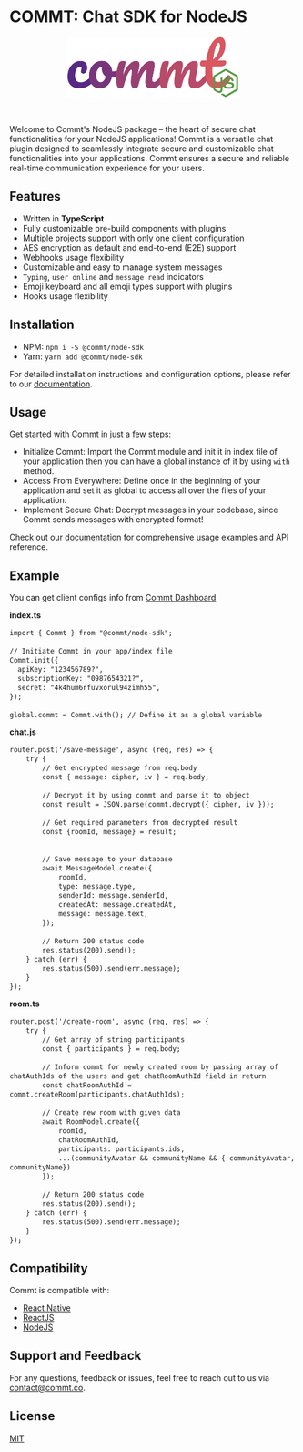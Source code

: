 # COMMT: Chat SDK for NodeJS

<!-- ![npm](https://img.shields.io/npm/dw/%40commt%2Fnode-sdk)
![npm](https://img.shields.io/npm/v/%40commt%2Fnode-sdk)
![NPM](https://img.shields.io/npm/l/%40commt%2Fnode-sdk?color=blue) -->


<p align="center">
<img src="./src/assets/node-js-logo.png" width="300" />
</p>
<br />

Welcome to Commt's NodeJS package – the heart of secure chat functionalities for your NodeJS applications!
Commt is a versatile chat plugin designed to seamlessly integrate secure and customizable chat functionalities into your applications. Commt ensures a secure and reliable real-time communication experience for your users.



## Features
- Written in **TypeScript**
- Fully customizable pre-build components with plugins
- Multiple projects support with only one client configuration
- AES encryption as default and end-to-end (E2E) support
- Webhooks usage flexibility
- Customizable and easy to manage system messages
- `Typing`, `user online` and `message read` indicators
- Emoji keyboard and all emoji types support with plugins
- Hooks usage flexibility

## Installation

- NPM: `npm i -S @commt/node-sdk`
- Yarn: `yarn add @commt/node-sdk`

For detailed installation instructions and configuration options, please refer to our [documentation](https://commt.co/doc/nodejs#installation).

## Usage

Get started with Commt in just a few steps:

- Initialize Commt: Import the Commt module and init it in index file of your application then you can have a global instance of it by using `with` method.
- Access From Everywhere: Define once in the beginning of your application and set it as global to access all over the files of your application.
- Implement Secure Chat: Decrypt messages in your codebase, since Commt sends messages with encrypted format!

Check out our [documentation](https://commt.co/doc/nodejs#introduction) for comprehensive usage examples and API reference.

## Example

You can get client configs info from [Commt Dashboard](https://dashboard.commt.co)

**index.ts**
```
import { Commt } from "@commt/node-sdk";

// Initiate Commt in your app/index file
Commt.init({
  apiKey: "123456789?",
  subscriptionKey: "0987654321?",
  secret: "4k4hum6rfuvxorul94zimh55",
});

global.commt = Commt.with(); // Define it as a global variable
```

**chat.js**
```
router.post('/save-message', async (req, res) => {
    try {
        // Get encrypted message from req.body
        const { message: cipher, iv } = req.body;

        // Decrypt it by using commt and parse it to object
        const result = JSON.parse(commt.decrypt({ cipher, iv }));

        // Get required parameters from decrypted result
        const {roomId, message} = result;


        // Save message to your database
        await MessageModel.create({
            roomId,
            type: message.type,
            senderId: message.senderId,
            createdAt: message.createdAt,
            message: message.text,
        });

        // Return 200 status code
        res.status(200).send();
    } catch (err) {
        res.status(500).send(err.message);
    }
});
```
**room.ts**
```
router.post('/create-room', async (req, res) => {
    try {
        // Get array of string participants
        const { participants } = req.body;

        // Inform commt for newly created room by passing array of chatAuthIds of the users and get chatRoomAuthId field in return
        const chatRoomAuthId = commt.createRoom(participants.chatAuthIds);

        // Create new room with given data
        await RoomModel.create({
            roomId,
            chatRoomAuthId,
            participants: participants.ids,
            ...(communityAvatar && communityName && { communityAvatar, communityName})
        });

        // Return 200 status code
        res.status(200).send();
    } catch (err) {
        res.status(500).send(err.message);
    }
});
```

## Compatibility

Commt is compatible with:

- [React Native](https://commt.co/doc#react-native)
- [ReactJS](https://commt.co/doc#reactjs)
- [NodeJS](https://commt.co/doc#nodejs)

## Support and Feedback

For any questions, feedback or issues, feel free to reach out to us via <contact@commt.co>.

## License

[MIT](https://github.com/commt/commt-nodejs/blob/master/LICENSE)